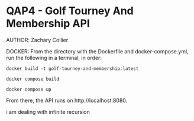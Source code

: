 # QAP4 - Golf Tourney And Membership API
AUTHOR: Zachary Collier

DOCKER:
From the directory with the Dockerfile and docker-compose.yml, run the following in a terminal, in order:

```docker build -t golf-tourney-and-membership:latest```

```docker compose build```

```docker compose up```

From there, the API runs on http://localhost:8080.

i am dealing with infinite recursion